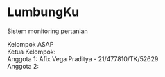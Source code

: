 # LumbungKu
Sistem monitoring pertanian

Kelompok ASAP<br>
Ketua Kelompok: <br>
Anggota 1: Afix Vega Praditya - 21/477810/TK/52629<br>
Anggota 2: 
